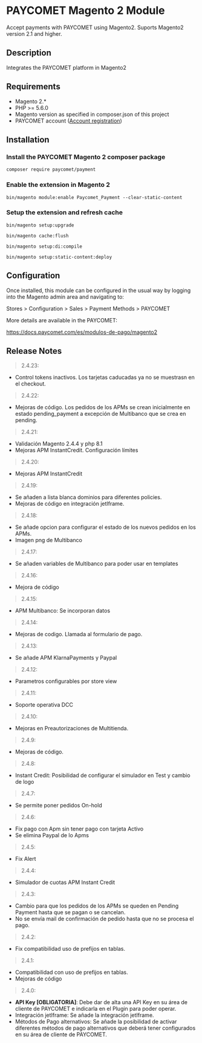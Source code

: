 # PAYCOMET Magento 2 Module

Accept payments with PAYCOMET using Magento2. Suports Magento2 version 2.1 and higher.

## Description

Integrates the PAYCOMET platform in Magento2

## Requirements

* Magento 2.*
* PHP >= 5.6.0
* Magento version as specified in composer.json of this project
* PAYCOMET account ([Account registration](https://www.paycomet.com/crear-una-cuenta))

## Installation

### Install the PAYCOMET Magento 2 composer package

```composer require paycomet/payment```

### Enable the extension in Magento 2

```bin/magento module:enable Paycomet_Payment --clear-static-content```

### Setup the extension and refresh cache

```bin/magento setup:upgrade```

```bin/magento cache:flush```

```bin/magento setup:di:compile```

```bin/magento setup:static-content:deploy```


## Configuration

Once installed, this module can be configured in the usual way by logging into the Magento admin area and navigating to:

Stores > Configuration > Sales > Payment Methods > PAYCOMET

More details are available in the PAYCOMET:

https://docs.paycomet.com/es/modulos-de-pago/magento2


## Release Notes

> 2.4.23: 

- Control tokens inactivos. Los tarjetas caducadas ya no se muestrasn en el checkout.

> 2.4.22: 

- Mejoras de código. Los pedidos de los APMs se crean inicialmente en estado pending_payment a excepción de Multibanco que se crea en pending.

> 2.4.21: 

- Validación Magento 2.4.4 y php 8.1
- Mejoras APM InstantCredit. Configuración límites

> 2.4.20: 

- Mejoras APM InstantCredit

> 2.4.19: 

- Se añaden a lista blanca dominios para diferentes policies.
- Mejoras de código en integración jetIframe.

> 2.4.18: 

- Se añade opcion para configurar el estado de los nuevos pedidos en los APMs.
- Imagen png de Multibanco

> 2.4.17: 

- Se añaden variables de Multibanco para poder usar en templates

> 2.4.16: 

- Mejora de código

> 2.4.15: 

- APM Multibanco: Se incorporan datos

> 2.4.14: 

- Mejoras de codigo. Llamada al formulario de pago.

> 2.4.13: 

- Se añade APM KlarnaPayments y Paypal

> 2.4.12: 

- Parametros configurables por store view

> 2.4.11: 

- Soporte operativa DCC

> 2.4.10: 

- Mejoras en Preautorizaciones de Multitienda.

> 2.4.9: 

- Mejoras de código.

> 2.4.8: 

- Instant Credit: Posibilidad de configurar el simulador en Test y cambio de logo

> 2.4.7: 

- Se permite poner pedidos On-hold

> 2.4.6: 

- Fix pago con Apm sin tener pago con tarjeta Activo
- Se elimina Paypal de lo Apms

> 2.4.5: 

- Fix Alert

> 2.4.4: 

- Simulador de cuotas APM Instant Credit

> 2.4.3: 

- Cambio para que los pedidos de los APMs se queden en Pending Payment hasta que se pagan o se cancelan.
- No se envía mail de confirmación de pedido hasta que no se procesa el pago.

> 2.4.2: 

- Fix compatibilidad uso de prefijos en tablas.

> 2.4.1: 

- Compatibilidad con uso de prefijos en tablas.
- Mejoras de código

> 2.4.0: 

- **API Key [OBLIGATORIA]**: Debe dar de alta una API Key en su área de cliente de PAYCOMET e indicarla en el Plugin para poder operar.
- Integración jetIframe: Se añade la integración jetIframe.
- Métodos de Pago alternativos: Se añade la posibilidad de activar diferentes métodos de pago alternativos que deberá tener configurados en su área de cliente de PAYCOMET.
